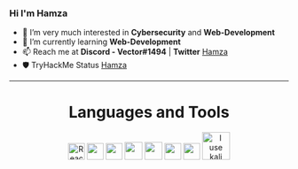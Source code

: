 ### Hi I'm Hamza

<!--
**Hamza12700/Hamza12700** is a ✨ _special_ ✨ repository because its `README.md` (this file) appears on your GitHub profile.
-->

- 👀 I’m very much interested in **Cybersecurity** and **Web-Development**
- 🌱 I’m currently learning **Web-Development**
- 📫 Reach me at **Discord - Vector#1494** | **Twitter** [Hamza](https://twitter.com/Hamza_Rash1d)
- 🛡️ TryHackMe Status [Hamza](https://tryhackme.com/p/Mr.Hamza)

---

<h1 align="center">Languages and Tools</h1>

<p align="center">
<img src="https://cdn.iconscout.com/icon/free/png-512/react-3-1175109.png?f=avif&w=256" width="30" alt="React-JS">
<img src="https://cdn-icons-png.flaticon.com/512/732/732190.png" width="30">
<img src="https://cdn-icons-png.flaticon.com/512/732/732212.png" width="30">
<img src="https://img.icons8.com/color/javascript" width="32">
<img src="https://img.icons8.com/color/typescript" width="32">
<img src="https://www.lunarvim.org/img/lunarvim_icon.png" width="30">
<img src="https://code.visualstudio.com/assets/images/code-stable.png" width="30">
<img src="https://www.kali.org/images/kali-logo.svg" width="50" alt="I use kali linux">
</p>
